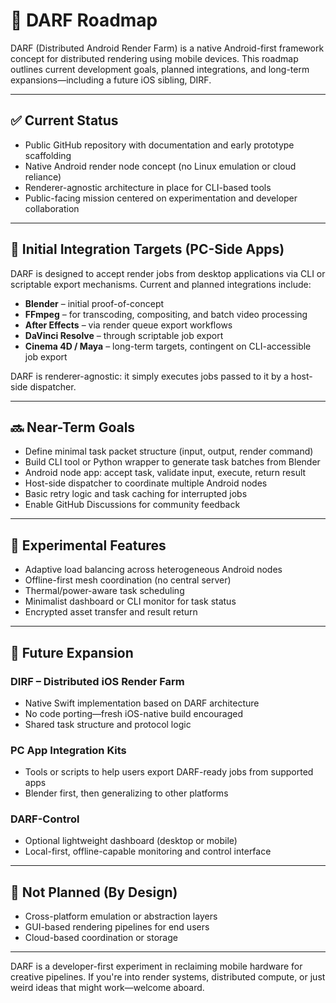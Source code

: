 # 📍 DARF Roadmap

DARF (Distributed Android Render Farm) is a native Android-first framework concept for distributed rendering using mobile devices. This roadmap outlines current development goals, planned integrations, and long-term expansions—including a future iOS sibling, DIRF.


---

## ✅ Current Status

- Public GitHub repository with documentation and early prototype scaffolding  
- Native Android render node concept (no Linux emulation or cloud reliance)  
- Renderer-agnostic architecture in place for CLI-based tools  
- Public-facing mission centered on experimentation and developer collaboration

---

## 🔧 Initial Integration Targets (PC-Side Apps)  
DARF is designed to accept render jobs from desktop applications via CLI or scriptable export mechanisms. Current and planned integrations include:

- **Blender** – initial proof-of-concept  
- **FFmpeg** – for transcoding, compositing, and batch video processing  
- **After Effects** – via render queue export workflows  
- **DaVinci Resolve** – through scriptable job export  
- **Cinema 4D / Maya** – long-term targets, contingent on CLI-accessible job export  

DARF is renderer-agnostic: it simply executes jobs passed to it by a host-side dispatcher.

---

## 🔜 Near-Term Goals

- Define minimal task packet structure (input, output, render command)
- Build CLI tool or Python wrapper to generate task batches from Blender
- Android node app: accept task, validate input, execute, return result
- Host-side dispatcher to coordinate multiple Android nodes
- Basic retry logic and task caching for interrupted jobs
- Enable GitHub Discussions for community feedback

---

## 🧪 Experimental Features

- Adaptive load balancing across heterogeneous Android nodes
- Offline-first mesh coordination (no central server)
- Thermal/power-aware task scheduling
- Minimalist dashboard or CLI monitor for task status
- Encrypted asset transfer and result return

---

## 🧭 Future Expansion

### DIRF – Distributed iOS Render Farm

- Native Swift implementation based on DARF architecture
- No code porting—fresh iOS-native build encouraged
- Shared task structure and protocol logic

### PC App Integration Kits

- Tools or scripts to help users export DARF-ready jobs from supported apps
- Blender first, then generalizing to other platforms

### DARF-Control

- Optional lightweight dashboard (desktop or mobile)
- Local-first, offline-capable monitoring and control interface

---

## 🚫 Not Planned (By Design)

- Cross-platform emulation or abstraction layers
- GUI-based rendering pipelines for end users
- Cloud-based coordination or storage

---

DARF is a developer-first experiment in reclaiming mobile hardware for creative pipelines. If you're into render systems, distributed compute, or just weird ideas that might work—welcome aboard.
